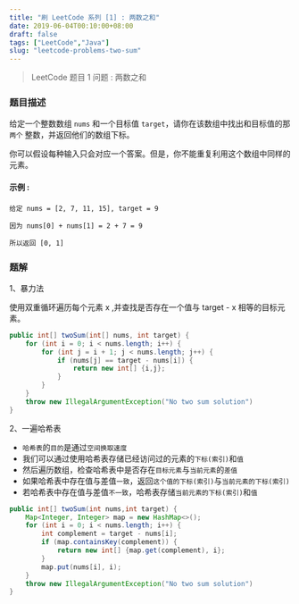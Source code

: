 ```yaml
---
title: "刷 LeetCode 系列 [1] : 两数之和"
date: 2019-06-04T00:10:00+08:00
draft: false
tags: ["LeetCode","Java"]
slug: "leetcode-problems-two-sum"
---
```


> LeetCode 题目 1 问题 : 两数之和

### 题目描述

给定一个整数数组 `nums` 和一个目标值  `target`，请你在该数组中找出和目标值的那 `两个` 整数，并返回他们的数组下标。

<!--more-->

你可以假设每种输入只会对应一个答案。但是，你不能重复利用这个数组中同样的元素。

#### 示例 :
```shell
给定 nums = [2, 7, 11, 15], target = 9

因为 nums[0] + nums[1] = 2 + 7 = 9

所以返回 [0, 1]

```

### 题解

1、暴力法 <br/>

使用双重循环遍历每个元素 x ,并查找是否存在一个值与 target - x 相等的目标元素。

```Java
public int[] twoSum(int[] nums, int target) {
	for (int i = 0; i < nums.length; i++) {
		for (int j = i + 1; j < nums.length; j++) {
			if (nums[j] == target - nums[i]) {
				return new int[] {i,j};
			}
		}
	}
	throw new IllegalArgumentException("No two sum solution")
}
```

2、一遍哈希表  <br/>

- `哈希表`的`目的`是通过`空间换取速度`
- 我们可以通过使用哈希表存储已经访问过的元素的`下标(索引)`和`值`
- 然后遍历数组，检查哈希表中是否存在`目标元素`与`当前元素`的`差值`
- 如果哈希表中存在值与差值`一致`，返回`这个值的下标(索引)`与`当前元素的下标(索引)`
- 若哈希表中存在值与差值`不一致`，哈希表存储`当前元素的下标(索引)`和`值`

```Java
public int[] twoSum(int nums,int target) {
	Map<Integer, Integer> map = new HashMap<>();
	for (int i = 0; i < nums.length; i++) {
		int complement = target - nums[i];
		if (map.containsKey(complement)) {
			return new int[] {map.get(complement), i};
		}
		map.put(nums[i], i);
	}
	throw new IllegalArgumentException("No two sum solution")
}
```